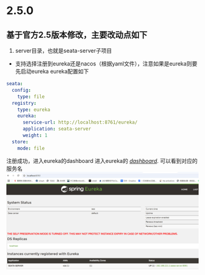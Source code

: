 # 2.5.0
## 基于官方2.5版本修改，主要改动点如下
1. server目录，也就是seata-server子项目

* 支持选择注册到eureka还是nacos（根据yaml文件），注意如果是eureka则要先启动eureka
eureka配置如下
```yaml
seata:
  config:
    type: file
  registry:
    type: eureka
    eureka:
      service-url: http://localhost:8761/eureka/
      application: seata-server
      weight: 1
  store:
    mode: file
```
注册成功，进入eureka的dashboard
进入eureka的 *[dashboard](http://localhost:8761/)*.
可以看到对应的服务名
![](seata-server.jpg)